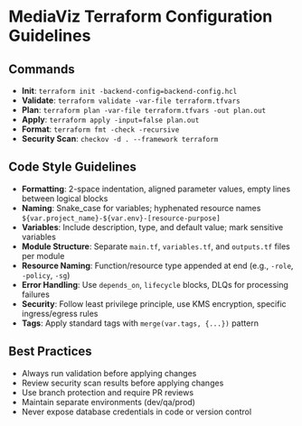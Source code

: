 # MediaViz Terraform Configuration Guidelines

## Commands
- **Init**: `terraform init -backend-config=backend-config.hcl`
- **Validate**: `terraform validate -var-file terraform.tfvars`
- **Plan**: `terraform plan -var-file terraform.tfvars -out plan.out`
- **Apply**: `terraform apply -input=false plan.out`
- **Format**: `terraform fmt -check -recursive`
- **Security Scan**: `checkov -d . --framework terraform`

## Code Style Guidelines
- **Formatting**: 2-space indentation, aligned parameter values, empty lines between logical blocks
- **Naming**: Snake_case for variables; hyphenated resource names `${var.project_name}-${var.env}-[resource-purpose]`
- **Variables**: Include description, type, and default value; mark sensitive variables
- **Module Structure**: Separate `main.tf`, `variables.tf`, and `outputs.tf` files per module
- **Resource Naming**: Function/resource type appended at end (e.g., `-role`, `-policy`, `-sg`)
- **Error Handling**: Use `depends_on`, `lifecycle` blocks, DLQs for processing failures
- **Security**: Follow least privilege principle, use KMS encryption, specific ingress/egress rules
- **Tags**: Apply standard tags with `merge(var.tags, {...})` pattern

## Best Practices
- Always run validation before applying changes
- Review security scan results before applying changes
- Use branch protection and require PR reviews
- Maintain separate environments (dev/qa/prod)
- Never expose database credentials in code or version control